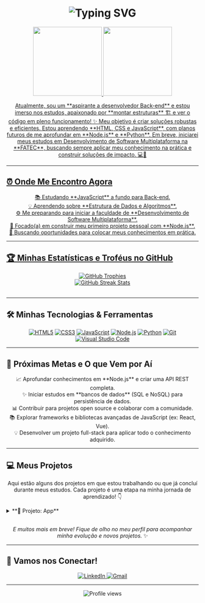 <h1 align="center">
  <img src="https://readme-typing-svg.herokuapp.com?font=Fira%20Code&weight=600&size=38&duration=3000&pause=1000&color=66FF66&center=true&vCenter=true&width=700&lines=Ol%C3%A1%2C+eu+sou+o+Mike+Willian+%F0%9F%91%8B;Aspirante+a+Desenvolvedor+Back-end+%F0%9F%9A%80;De+Franca%2C+SP+%F0%9F%87%A7%F0%9F%87%B7;" alt="Typing SVG" />
  </h1>

<div align="center">
  <a href="https://github.com/Mikemcws">
  <img height="180em" src="https://github-readme-stats.vercel.app/api?username=Mikemcws&show_icons=true&theme=dracula&include_all_commits=true&count_private=true&hide_title=false&line_height=25&hide_border=true"/>
  <img height="180em" src="https://github-readme-stats.vercel.app/api/top-langs/?username=Mikemcws&layout=compact&langs_count=7&theme=dracula&hide_title=false&line_height=25&hide_border=true"/>
</div>

<p align="center">
  Atualmente, sou um **aspirante a desenvolvedor Back-end** e estou imerso nos estudos, apaixonado por **montar estruturas** 🏗️ e ver o código em pleno funcionamento! ✨ Meu objetivo é criar soluções robustas e eficientes. Estou aprendendo **HTML, CSS e JavaScript**, com planos futuros de me aprofundar em **Node.js** e **Python**. Em breve, iniciarei meus estudos em Desenvolvimento de Software Multiplataforma na **FATEC**, buscando sempre aplicar meu conhecimento na prática e construir soluções de impacto. 💻🚀
</p>

---

## ⏰ Onde Me Encontro Agora

<p align="center">
  📚 Estudando **JavaScript** a fundo para Back-end.<br>
  💡 Aprendendo sobre **Estrutura de Dados e Algoritmos**.<br>
  ⚙️ Me preparando para iniciar a faculdade de **Desenvolvimento de Software Multiplataforma**.<br>
  🎯 Focado(a) em construir meu primeiro projeto pessoal com **Node.js**.<br>
  🌱 Buscando oportunidades para colocar meus conhecimentos em prática.
</p>

---

## 🏆 Minhas Estatísticas e Troféus no GitHub

<p align="center">
  <a href="https://github.com/Mikemcws"><img src="https://github-profile-trophy.vercel.app/?username=Mikemcws&theme=dracula&no-frame=true&no-bg=true" alt="GitHub Trophies" /></a>
  <br>
  <a href="https://github.com/Mikemcws"><img src="https://github-readme-streak-stats.herokuapp.com/?user=Mikemcws&theme=dracula&hide_border=true" alt="GitHub Streak Stats" /></a>
  <br><br>
  <picture>
    <source media="(prefers-color-scheme: dark)" srcset="https://raw.githubusercontent.com/Mikemcws/Mikemcws/output/github-contribution-grid-snake-dark.svg">
    <source media="(prefers-color-scheme: light)" srcset="https://raw.githubusercontent.com/Mikemcws/Mikemcws/output/github-contribution-grid-snake.svg">
  </picture>
</p>

---

## 🛠️ Minhas Tecnologias & Ferramentas

<p align="center">
  <a href="#"><img src="https://img.shields.io/badge/HTML5-E34F26.svg?style=for-the-badge&logo=HTML5&logoColor=white" alt="HTML5"/></a>
  <a href="#"><img src="https://img.shields.io/badge/CSS3-1572B6.svg?style=for-the-badge&logo=CSS3&logoColor=white" alt="CSS3"/></a>
  <a href="#"><img src="https://img.shields.io/badge/JavaScript-F7DF1E.svg?style=for-the-badge&logo=JavaScript&logoColor=black" alt="JavaScript"/></a>
  <a href="#"><img src="https://img.shields.io/badge/Node.js-339933.svg?style=for-the-badge&logo=nodedotjs&logoColor=white" alt="Node.js"/></a>
  <a href="#"><img src="https://img.shields.io/badge/Python-3776AB.svg?style=for-the-badge&logo=Python&logoColor=white" alt="Python"/></a>
  <a href="#"><img src="https://img.shields.io/badge/Git-F05032.svg?style=for-the-badge&logo=git&logoColor=white" alt="Git"/></a>
  <a href="#"><img src="https://img.shields.io/badge/VS%20Code-007ACC.svg?style=for-the-badge&logo=visualstudiocode&logoColor=white" alt="Visual Studio Code"/></a>
  </p>

---

## 🚀 Próximas Metas e O que Vem por Aí

<p align="center">
  📈 Aprofundar conhecimentos em **Node.js** e criar uma API REST completa.<br>
  ✨ Iniciar estudos em **bancos de dados** (SQL e NoSQL) para persistência de dados.<br>
  📊 Contribuir para projetos open source e colaborar com a comunidade.<br>
  📚 Explorar frameworks e bibliotecas avançadas de JavaScript (ex: React, Vue).<br>
  💡 Desenvolver um projeto full-stack para aplicar todo o conhecimento adquirido.
</p>

---

## 💻 Meus Projetos

<p align="center">
  Aqui estão alguns dos projetos em que estou trabalhando ou que já concluí durante meus estudos. Cada projeto é uma etapa na minha jornada de aprendizado! 👇
</p>

<details>
  <summary>**📱 Projeto: App**</summary>
  <br>
  - 🚀 Meu primeiro projeto explorando a lógica de programação com **JavaScript**.
  - 💻 Este projeto demonstra o uso de **[descreva brevemente o que o app.js faz, ex: manipulação de arrays, funções matemáticas, interação com o console]**.
  - **🌟 Principais Features:** [Ex: Validação de entrada, cálculos simples, interação via console]
  - **📚 Aprendizados:** [Ex: Uso de estruturas condicionais, variáveis e funções em JS, organização de código]
  - **🚧 Status:** [Ex: Concluído, Em desenvolvimento, Em refatoração]
  - ➡️ **Repositório:** <a href="https://github.com/Mikemcws/App" target="_blank">Visite o Projeto</a> <img src="https://raw.githubusercontent.com/Tarikul-Islam-Anik/Animated-Fluent-Emojis/master/Emojis/Arrows/Right%20Arrow.png" alt="Right Arrow" width="18" height="18" />
  - <code><img src="https://img.shields.io/badge/JavaScript-F7DF1E?style=for-the-badge&logo=javascript&logoColor=black" alt="JavaScript"/></code>
  </details>



<p align="center">
  <br>
  <i>E muitos mais em breve! Fique de olho no meu perfil para acompanhar minha evolução e novos projetos.</i> ✨
</p>

---

## 👋 Vamos nos Conectar!

<div align="center">
  <a href="https://www.linkedin.com/in/mikewilliansilvacacique/" target="_blank">
    <img src="https://img.shields.io/badge/LinkedIn-0A66C2.svg?style=for-the-badge&logo=LinkedIn&logoColor=white" alt="LinkedIn"/>
  </a>
  <a href="mailto:caciqye@hotmail.com">
    <img src="https://img.shields.io/badge/Gmail-EA4335.svg?style=for-the-badge&logo=Gmail&logoColor=white" alt="Gmail"/>
  </a>
  </div>

---

<div align="center">
  <img src="https://komarev.com/ghpvc/?username=Mikemcws&color=blue" alt="Profile views" />
  <br><br>
  <picture>
    <source media="(prefers-color-scheme: dark)" srcset="https://raw.githubusercontent.com/Mikemcws/Mikemcws/output/github-contribution-grid-snake-dark.svg">
    <source media="(prefers-color-scheme: light)" srcset="https://raw.githubusercontent.com/Mikemcws/Mikemcws/output/github-contribution-grid-snake.svg">
  </picture>
</div>
